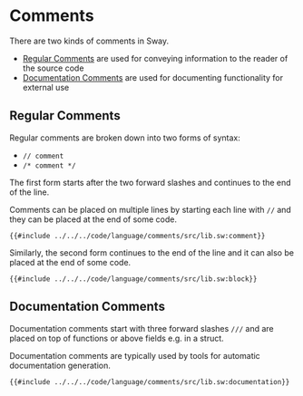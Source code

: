 # Comments

There are two kinds of comments in Sway.

- [Regular Comments](#regular-comments) are used for conveying information to the reader of the source code
- [Documentation Comments](#documentation-comments) are used for documenting functionality for external use

## Regular Comments

Regular comments are broken down into two forms of syntax:

- `// comment`
- `/* comment */`

The first form starts after the two forward slashes and continues to the end of the line. 

Comments can be placed on multiple lines by starting each line with `//` and they can be placed at the end of some code.

```sway
{{#include ../../../code/language/comments/src/lib.sw:comment}}
```

Similarly, the second form continues to the end of the line and it can also be placed at the end of some code. 

```sway
{{#include ../../../code/language/comments/src/lib.sw:block}}
```

## Documentation Comments

Documentation comments start with three forward slashes `///` and are placed on top of functions or above fields e.g. in a struct. 

Documentation comments are typically used by tools for automatic documentation generation.

```sway
{{#include ../../../code/language/comments/src/lib.sw:documentation}}
```
